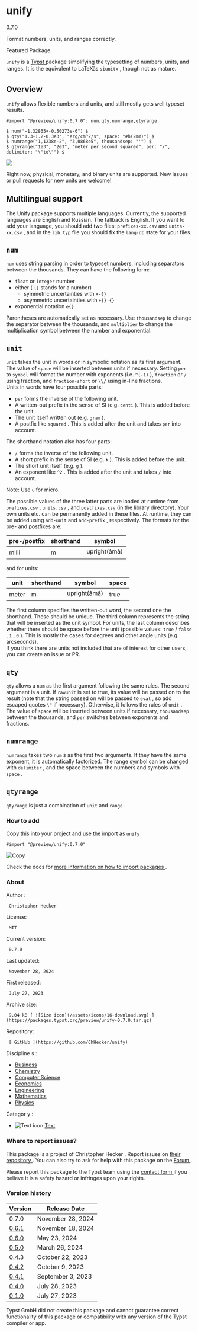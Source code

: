 #  unify

0.7.0

Format numbers, units, and ranges correctly.

Featured  Package

` unify ` is a [ Typst ](https://github.com/typst/typst) package simplifying
the typesetting of numbers, units, and ranges. It is the equivalent to
LaTeXâs ` siunitx ` , though not as mature.

##  Overview

` unify ` allows flexible numbers and units, and still mostly gets well
typeset results.

    
    
    #import "@preview/unify:0.7.0": num,qty,numrange,qtyrange
    
    $ num("-1.32865+-0.50273e-6") $
    $ qty("1.3+1.2-0.3e3", "erg/cm^2/s", space: "#h(2mm)") $
    $ numrange("1,1238e-2", "3,0868e5", thousandsep: "'") $
    $ qtyrange("1e3", "2e3", "meter per second squared", per: "/", delimiter: "\"to\"") $
    

![](https://github.com/typst/packages/raw/main/packages/preview/unify/0.7.0/examples/overview.jpg)

Right now, physical, monetary, and binary units are supported. New issues or
pull requests for new units are welcome!

##  Multilingual support

The Unify package supports multiple languages. Currently, the supported
languages are English and Russian. The fallback is English. If you want to add
your language, you should add two files: ` prefixes-xx.csv ` and ` units-
xx.csv ` , and in the ` lib.typ ` file you should fix the ` lang-db ` state
for your files.

##  ` num `

` num ` uses string parsing in order to typeset numbers, including separators
between the thousands. They can have the following form:

  * ` float ` or ` integer ` number 
  * either ( ` {} ` stands for a number) 
    * symmetric uncertainties with ` +-{} `
    * asymmetric uncertainties with ` +{}-{} `
  * exponential notation ` e{} `

Parentheses are automatically set as necessary. Use ` thousandsep ` to change
the separator between the thousands, and ` multiplier ` to change the
multiplication symbol between the number and exponential.

##  ` unit `

` unit ` takes the unit in words or in symbolic notation as its first
argument. The value of ` space ` will be inserted between units if necessary.
Setting ` per ` to ` symbol ` will format the number with exponents (i.e. `
^(-1) ` ), ` fraction ` or ` / ` using fraction, and ` fraction-short ` or `
\\/ ` using in-line fractions.  
Units in words have four possible parts:

  * ` per ` forms the inverse of the following unit. 
  * A written-out prefix in the sense of SI (e.g. ` centi ` ). This is added before the unit. 
  * The unit itself written out (e.g. ` gram ` ). 
  * A postfix like ` squared ` . This is added after the unit and takes ` per ` into account. 

The shorthand notation also has four parts:

  * ` / ` forms the inverse of the following unit. 
  * A short prefix in the sense of SI (e.g. ` k ` ). This is added before the unit. 
  * The short unit itself (e.g. ` g ` ). 
  * An exponent like ` ^2 ` . This is added after the unit and takes ` / ` into account. 

Note: Use ` u ` for micro.

The possible values of the three latter parts are loaded at runtime from `
prefixes.csv ` , ` units.csv ` , and ` postfixes.csv ` (in the library
directory). Your own units etc. can be permanently added in these files. At
runtime, they can be added using ` add-unit ` and ` add-prefix ` ,
respectively. The formats for the pre- and postfixes are:

pre-/postfix  |  shorthand  |  symbol   
---|---|---  
milli  |  m  |  upright(âmâ)   
  
and for units:

unit  |  shorthand  |  symbol  |  space   
---|---|---|---  
meter  |  m  |  upright(âmâ)  |  true   
  
The first column specifies the written-out word, the second one the shorthand.
These should be unique. The third column represents the string that will be
inserted as the unit symbol. For units, the last column describes whether
there should be space before the unit (possible values: ` true ` / ` false ` ,
` 1 ` , ` 0 ` ). This is mostly the cases for degrees and other angle units
(e.g. arcseconds).  
If you think there are units not included that are of interest for other
users, you can create an issue or PR.

##  ` qty `

` qty ` allows a ` num ` as the first argument following the same rules. The
second argument is a unit. If ` rawunit ` is set to true, its value will be
passed on to the result (note that the string passed on will be passed to `
eval ` , so add escaped quotes ` \" ` if necessary). Otherwise, it follows the
rules of ` unit ` . The value of ` space ` will be inserted between units if
necessary, ` thousandsep ` between the thousands, and ` per ` switches between
exponents and fractions.

##  ` numrange `

` numrange ` takes two ` num ` s as the first two arguments. If they have the
same exponent, it is automatically factorized. The range symbol can be changed
with ` delimiter ` , and the space between the numbers and symbols with `
space ` .

##  ` qtyrange `

` qtyrange ` is just a combination of ` unit ` and ` range ` .

###  How to add

Copy this into your project and use the import as  ` unify `

    
    
    #import "@preview/unify:0.7.0"

![Copy](/assets/icons/16-copy.svg)

Check the docs for  [ more information on how to import packages
](https://typst.app/docs/reference/scripting/#packages) .

###  About

Author  :

     Christopher Hecker 
License:

     MIT 
Current version:

     0.7.0 
Last updated:

     November 28, 2024 
First released:

     July 27, 2023 
Archive size:

     9.04 kB [ ![Size icon](/assets/icons/16-download.svg) ](https://packages.typst.org/preview/unify-0.7.0.tar.gz)
Repository:

     [ GitHub ](https://github.com/ChHecker/unify)
Discipline  s  :

    

  * [ Business ](https://typst.app/universe/search/?discipline=business)
  * [ Chemistry ](https://typst.app/universe/search/?discipline=chemistry)
  * [ Computer Science ](https://typst.app/universe/search/?discipline=computer-science)
  * [ Economics ](https://typst.app/universe/search/?discipline=economics)
  * [ Engineering ](https://typst.app/universe/search/?discipline=engineering)
  * [ Mathematics ](https://typst.app/universe/search/?discipline=mathematics)
  * [ Physics ](https://typst.app/universe/search/?discipline=physics)

Categor  y  :

    

  * ![Text icon](/assets/icons/16-text.svg) [ Text ](https://typst.app/universe/search/?category=text)

###  Where to report issues?

This  package  is a project of  Christopher Hecker  .  Report issues on  [
their repository ](https://github.com/ChHecker/unify) .  You can also try to
ask for help with this  package  on the  [ Forum ](https://forum.typst.app) .

Please report this  package  to the Typst team using the  [ contact form
](https://typst.app/contact) if you believe it is a safety hazard or infringes
upon your rights.

###  Version history

Version  |  Release Date   
---|---  
0.7.0  |  November 28, 2024   
[ 0.6.1 ](https://typst.app/universe/package/unify/0.6.1/) |  November 18, 2024   
[ 0.6.0 ](https://typst.app/universe/package/unify/0.6.0/) |  May 23, 2024   
[ 0.5.0 ](https://typst.app/universe/package/unify/0.5.0/) |  March 26, 2024   
[ 0.4.3 ](https://typst.app/universe/package/unify/0.4.3/) |  October 22, 2023   
[ 0.4.2 ](https://typst.app/universe/package/unify/0.4.2/) |  October 9, 2023   
[ 0.4.1 ](https://typst.app/universe/package/unify/0.4.1/) |  September 3, 2023   
[ 0.4.0 ](https://typst.app/universe/package/unify/0.4.0/) |  July 28, 2023   
[ 0.1.0 ](https://typst.app/universe/package/unify/0.1.0/) |  July 27, 2023   
  
Typst GmbH did not create this  package  and cannot guarantee correct
functionality of this  package  or compatibility with any version of the Typst
compiler or app.

